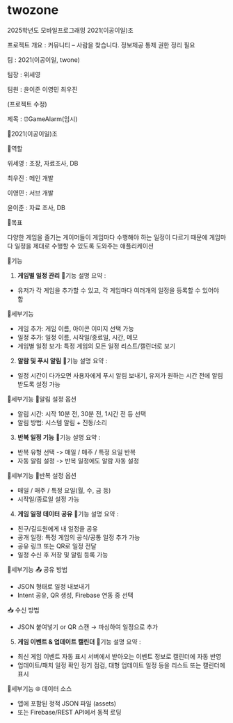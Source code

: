 # twozone
2025학년도 모바일프로그래밍 2021(이공이일)조

프로젝트 개요 : 커뮤니티 – 사람을 찾습니다. 정보제공 통제 권한 정리 필요

팀 : 2021(이공이일, twone)

팀장 : 위세영

팀원 : 윤이준 이영민 최우진

(프로젝트 수정)

제목 : ⏰GameAlarm(임시)

👥2021(이공이일)조 

📌역할

위세영 : 조장, 자료조사, DB

최우진 : 메인 개발

이영민 : 서브 개발

윤이준 : 자료 조사, DB 

📌목표

다양한 게임을 즐기는 게이머들이 게임마다 수행해야 하는 일정이 다르기 때문에 게임마다 일정을
제대로 수행할 수 있도록 도와주는 애플리케이션
 
📌기능

1. **게임별 일정 관리**
📌기능 설명 요약 :
- 유저가 각 게임을 추가할 수 있고, 각 게임마다 여러개의 일정을 등록할 수 있어야 함

📌세부기능
- 게임 추가: 게임 이름, 아이콘 이미지 선택 가능
- 일정 추가: 일정 이름, 시작일/종료일, 시간, 메모
- 게임별 일정 보기: 특정 게임의 모든 일정 리스트/캘린더로 보기
      
2. **알람 및 푸시 알림**
📌기능 설명 요약 :
- 일정 시간이 다가오면 사용자에게 푸시 알림 보내기, 유저가 원하는 시간 전에 알림받도록 설정 가능 

📌세부기능
🔔알림 설정 옵션
- 알림 시간: 시작 10분 전, 30분 전, 1시간 전 등 선택
- 알림 방법: 시스템 알림 + 진동/소리

3. **반복 일정 기능**
📌기능 설명 요약 :
- 반복 유형 선택 -> 매일 / 매주 / 특정 요일 반복
- 자동 알림 설정 -> 반복 일정에도 알람 자동 설정

📌세부기능 
🔁반복 설정 옵션
- 매일 / 매주 / 특정 요일(월, 수, 금 등)
- 시작일/종료일 설정 가능

4. **게임 일정 데이터 공유**
📌기능 설명 요약 :
- 친구/길드원에게 내 일정을 공유        
- 공개 일정: 특정 게임의 공식/공통 일정 추가 가능  
- 공유 링크 또는 QR로 일정 전달           
- 일정 수신 후 저장 및 알림 등록 가능

📌세부기능
📤 공유 방법
- JSON 형태로 일정 내보내기
- Intent 공유, QR 생성, Firebase 연동 중 선택

📥 수신 방법
- JSON 붙여넣기 or QR 스캔 → 파싱하여 일정으로 추가

5. **게임 이벤트 & 업데이트 캘린더**
📌기능 설명 요약 :
- 최신 게임 이벤트 자동 표시	서버에서 받아오는 이벤트 정보로 캘린더에 자동 반영
- 업데이트/패치 일정 확인	정기 점검, 대형 업데이트 일정 등을 리스트 또는 캘린더에 표시

📌세부기능
🌐 데이터 소스
- 앱에 포함된 정적 JSON 파일 (assets)
- 또는 Firebase/REST API에서 동적 로딩

